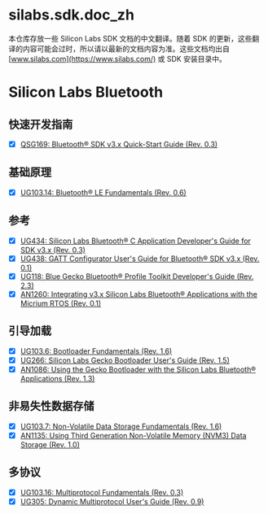# silabs.sdk.doc_zh

本仓库存放一些 Silicon Labs SDK 文档的中文翻译。随着 SDK 的更新，这些翻译的内容可能会过时，所以请以最新的文档内容为准。这些文档均出自 [www.silabs.com](https://www.silabs.com/) 或 SDK 安装目录中。

# Silicon Labs Bluetooth

## 快速开发指南

* [x] [QSG169: Bluetooth® SDK v3.x Quick-Start Guide (Rev. 0.3)](docs/QSG169%20Bluetooth%20SDK%20v3.x%20Quick-Start%20Guide.md)

## 基础原理

* [x] [UG103.14: Bluetooth® LE Fundamentals (Rev. 0.6)](docs/UG103.14%20Bluetooth%20LE%20Fundamentals.md)

## 参考

* [x] [UG434: Silicon Labs Bluetooth® C Application Developer's Guide for SDK v3.x (Rev. 0.3)](docs/UG434%20Silicon%20Labs%20Bluetooth%20C%20Application%20Developer's%20Guide%20for%20SDK%20v3.x.md)
* [x] [UG438: GATT Configurator User's Guide for Bluetooth® SDK v3.x (Rev. 0.1)](./docs/UG438%20GATT%20Configurator%20User's%20Guide%20for%20Bluetooth%20SDK%20v3.x.md)
* [x] [UG118: Blue Gecko Bluetooth® Profile Toolkit Developer's Guide (Rev. 2.3)](docs/UG118%20Blue%20Gecko%20Bluetooth%20Profile%20Toolkit%20Developer's%20Guide.md)
* [x] [AN1260: Integrating v3.x Silicon Labs Bluetooth® Applications with the Micrium RTOS (Rev. 0.1)](docs/AN1260%20Integrating%20v3.x%20Silicon%20Labs%20Bluetooth%20Applications%20with%20the%20Micrium%20RTOS.md)

## 引导加载

* [x] [UG103.6: Bootloader Fundamentals (Rev. 1.6)](./docs/UG103.6%20Bootloader%20Fundamentals.md)
* [x] [UG266: Silicon Labs Gecko Bootloader User's Guide (Rev. 1.5)](docs/UG266%20Silicon%20Labs%20Gecko%20Bootloader%20User's%20Guide.md)
* [x] [AN1086: Using the Gecko Bootloader with the Silicon Labs Bluetooth® Applications (Rev. 1.3)](docs/AN1086%20Using%20the%20Gecko%20Bootloader%20with%20the%20Silicon%20Labs%20Bluetooth%20Applications.md)

## 非易失性数据存储

* [x] [UG103.7: Non-Volatile Data Storage Fundamentals (Rev. 1.6)](docs/UG103.7%20Non-Volatile%20Data%20Storage%20Fundamentals.md)
* [x] [AN1135: Using Third Generation Non-Volatile Memory (NVM3) Data Storage (Rev. 1.0)](docs/AN1135%20Using%20Third%20Generation%20Non-Volatile%20Memory%20(NVM3)%20Data%20Storage.md)

## 多协议

* [x] [UG103.16: Multiprotocol Fundamentals (Rev. 0.3)](docs/UG103.16%20Multiprotocol%20Fundamentals.md)
* [x] [UG305: Dynamic Multiprotocol User's Guide (Rev. 0.9)](docs/UG305%20Dynamic%20Multiprotocol%20User's%20Guide.md)